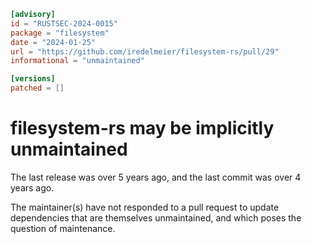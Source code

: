 ```toml
[advisory]
id = "RUSTSEC-2024-0015"
package = "filesystem"
date = "2024-01-25"
url = "https://github.com/iredelmeier/filesystem-rs/pull/29"
informational = "unmaintained"

[versions]
patched = []
```

# filesystem-rs may be implicitly unmaintained

The last release was over 5 years ago, and the last commit was over 4 years ago.

The maintainer(s) have not responded to a pull request to update dependencies that are themselves unmaintained, and which poses the question of maintenance.

